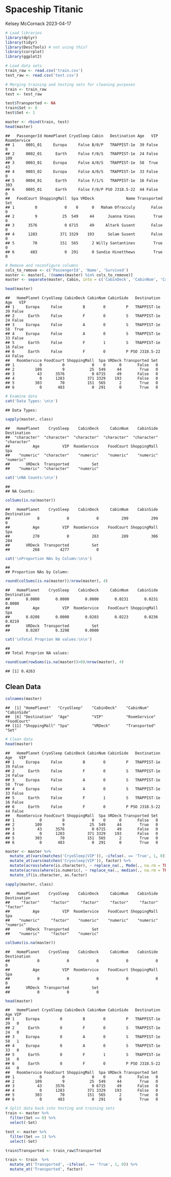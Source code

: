 Spaceship Titanic
================
Kelsey McCornack
2023-04-17

``` r
# Load libraries
library(dplyr)
library(tidyr)
library(DescTools) # not using this?
library(corrplot)
library(ggplot2)
```

``` r
# Load data sets
train_raw <- read.csv('train.csv')
test_raw <- read.csv('test.csv')
```

``` r
# Merging training and testing sets for cleaning purposes
train <- train_raw
test <- test_raw

test$Transported <- NA
train$Set <- 0
test$Set <- 1

master <- rbind(train, test)
head(master)
```

    ##   PassengerId HomePlanet CryoSleep Cabin   Destination Age   VIP RoomService
    ## 1     0001_01     Europa     False B/0/P   TRAPPIST-1e  39 False           0
    ## 2     0002_01      Earth     False F/0/S   TRAPPIST-1e  24 False         109
    ## 3     0003_01     Europa     False A/0/S   TRAPPIST-1e  58  True          43
    ## 4     0003_02     Europa     False A/0/S   TRAPPIST-1e  33 False           0
    ## 5     0004_01      Earth     False F/1/S   TRAPPIST-1e  16 False         303
    ## 6     0005_01      Earth     False F/0/P PSO J318.5-22  44 False           0
    ##   FoodCourt ShoppingMall  Spa VRDeck              Name Transported Set
    ## 1         0            0    0      0   Maham Ofracculy       False   0
    ## 2         9           25  549     44      Juanna Vines        True   0
    ## 3      3576            0 6715     49     Altark Susent       False   0
    ## 4      1283          371 3329    193      Solam Susent       False   0
    ## 5        70          151  565      2 Willy Santantines        True   0
    ## 6       483            0  291      0 Sandie Hinetthews        True   0

``` r
# Remove and reconfigure columns
cols_to_remove <- c('PassengerId', 'Name', 'Survived')
master <- master[, !(names(master) %in% cols_to_remove)]
master <- separate(master, Cabin, into = c('CabinDeck', 'CabinNum', 'CabinSide'), sep = '/')

head(master)
```

    ##   HomePlanet CryoSleep CabinDeck CabinNum CabinSide   Destination Age   VIP
    ## 1     Europa     False         B        0         P   TRAPPIST-1e  39 False
    ## 2      Earth     False         F        0         S   TRAPPIST-1e  24 False
    ## 3     Europa     False         A        0         S   TRAPPIST-1e  58  True
    ## 4     Europa     False         A        0         S   TRAPPIST-1e  33 False
    ## 5      Earth     False         F        1         S   TRAPPIST-1e  16 False
    ## 6      Earth     False         F        0         P PSO J318.5-22  44 False
    ##   RoomService FoodCourt ShoppingMall  Spa VRDeck Transported Set
    ## 1           0         0            0    0      0       False   0
    ## 2         109         9           25  549     44        True   0
    ## 3          43      3576            0 6715     49       False   0
    ## 4           0      1283          371 3329    193       False   0
    ## 5         303        70          151  565      2        True   0
    ## 6           0       483            0  291      0        True   0

``` r
# Examine data
cat('Data Types: \n\n')
```

    ## Data Types:

``` r
sapply(master, class)
```

    ##   HomePlanet    CryoSleep    CabinDeck     CabinNum    CabinSide  Destination 
    ##  "character"  "character"  "character"  "character"  "character"  "character" 
    ##          Age          VIP  RoomService    FoodCourt ShoppingMall          Spa 
    ##    "numeric"  "character"    "numeric"    "numeric"    "numeric"    "numeric" 
    ##       VRDeck  Transported          Set 
    ##    "numeric"  "character"    "numeric"

``` r
cat('\nNA Counts:\n\n')
```

    ## 
    ## NA Counts:

``` r
colSums(is.na(master))
```

    ##   HomePlanet    CryoSleep    CabinDeck     CabinNum    CabinSide  Destination 
    ##            0            0            0          299          299            0 
    ##          Age          VIP  RoomService    FoodCourt ShoppingMall          Spa 
    ##          270            0          263          289          306          284 
    ##       VRDeck  Transported          Set 
    ##          268         4277            0

``` r
cat('\nProportion NAs by Column:\n\n')
```

    ## 
    ## Proportion NAs by Column:

``` r
round(colSums(is.na(master))/nrow(master), 4)
```

    ##   HomePlanet    CryoSleep    CabinDeck     CabinNum    CabinSide  Destination 
    ##       0.0000       0.0000       0.0000       0.0231       0.0231       0.0000 
    ##          Age          VIP  RoomService    FoodCourt ShoppingMall          Spa 
    ##       0.0208       0.0000       0.0203       0.0223       0.0236       0.0219 
    ##       VRDeck  Transported          Set 
    ##       0.0207       0.3298       0.0000

``` r
cat('\nTotal Proprion NA values:\n\n')
```

    ## 
    ## Total Proprion NA values:

``` r
round(sum(rowSums(is.na(master))>0)/nrow(master), 4)
```

    ## [1] 0.4263

## Clean Data

``` r
colnames(master)
```

    ##  [1] "HomePlanet"   "CryoSleep"    "CabinDeck"    "CabinNum"     "CabinSide"   
    ##  [6] "Destination"  "Age"          "VIP"          "RoomService"  "FoodCourt"   
    ## [11] "ShoppingMall" "Spa"          "VRDeck"       "Transported"  "Set"

``` r
# Clean data
head(master)
```

    ##   HomePlanet CryoSleep CabinDeck CabinNum CabinSide   Destination Age   VIP
    ## 1     Europa     False         B        0         P   TRAPPIST-1e  39 False
    ## 2      Earth     False         F        0         S   TRAPPIST-1e  24 False
    ## 3     Europa     False         A        0         S   TRAPPIST-1e  58  True
    ## 4     Europa     False         A        0         S   TRAPPIST-1e  33 False
    ## 5      Earth     False         F        1         S   TRAPPIST-1e  16 False
    ## 6      Earth     False         F        0         P PSO J318.5-22  44 False
    ##   RoomService FoodCourt ShoppingMall  Spa VRDeck Transported Set
    ## 1           0         0            0    0      0       False   0
    ## 2         109         9           25  549     44        True   0
    ## 3          43      3576            0 6715     49       False   0
    ## 4           0      1283          371 3329    193       False   0
    ## 5         303        70          151  565      2        True   0
    ## 6           0       483            0  291      0        True   0

``` r
master <- master %>%
  mutate_at(vars(matches('CryoSleep|VIP')), ~ifelse(. == 'True', 1, 0)) %>%
  mutate_at(vars(matches('Cryosleep|VIP')), factor) %>%
  mutate(across(where(is.character), ~ replace_na(., Mode(., na.rm = TRUE)))) %>%
  mutate(across(where(is.numeric), ~ replace_na(., median(., na.rm = TRUE)))) %>%
  mutate_if(is.character, as.factor)

sapply(master, class)
```

    ##   HomePlanet    CryoSleep    CabinDeck     CabinNum    CabinSide  Destination 
    ##     "factor"     "factor"     "factor"     "factor"     "factor"     "factor" 
    ##          Age          VIP  RoomService    FoodCourt ShoppingMall          Spa 
    ##    "numeric"     "factor"    "numeric"    "numeric"    "numeric"    "numeric" 
    ##       VRDeck  Transported          Set 
    ##    "numeric"     "factor"    "numeric"

``` r
colSums(is.na(master))
```

    ##   HomePlanet    CryoSleep    CabinDeck     CabinNum    CabinSide  Destination 
    ##            0            0            0            0            0            0 
    ##          Age          VIP  RoomService    FoodCourt ShoppingMall          Spa 
    ##            0            0            0            0            0            0 
    ##       VRDeck  Transported          Set 
    ##            0            0            0

``` r
head(master)
```

    ##   HomePlanet CryoSleep CabinDeck CabinNum CabinSide   Destination Age VIP
    ## 1     Europa         0         B        0         P   TRAPPIST-1e  39   0
    ## 2      Earth         0         F        0         S   TRAPPIST-1e  24   0
    ## 3     Europa         0         A        0         S   TRAPPIST-1e  58   1
    ## 4     Europa         0         A        0         S   TRAPPIST-1e  33   0
    ## 5      Earth         0         F        1         S   TRAPPIST-1e  16   0
    ## 6      Earth         0         F        0         P PSO J318.5-22  44   0
    ##   RoomService FoodCourt ShoppingMall  Spa VRDeck Transported Set
    ## 1           0         0            0    0      0       False   0
    ## 2         109         9           25  549     44        True   0
    ## 3          43      3576            0 6715     49       False   0
    ## 4           0      1283          371 3329    193       False   0
    ## 5         303        70          151  565      2        True   0
    ## 6           0       483            0  291      0        True   0

``` r
# Split data back into testing and training sets
train <- master %>%
  filter(Set == 0) %>%
  select(-Set)

test <- master %>%
  filter(Set == 1) %>%
  select(-Set)

train$Transported <- train_raw$Transported

train <- train  %>%
  mutate_at('Transported', ~ifelse(. == 'True', 1, 0)) %>%
  mutate_at('Transported', factor)
```
